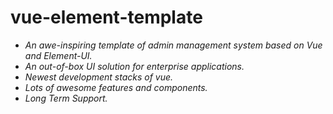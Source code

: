 # vue-element-template

- *An awe-inspiring template of admin management system based on Vue and Element-UI.*
- *An out-of-box UI solution for enterprise applications.*
- *Newest development stacks of vue.*
- *Lots of awesome features and components.*
- *Long Term Support.*
